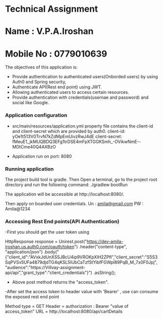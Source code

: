 # Technical Assignment
# Name : V.P.A.Iroshan
# Mobile No : 0779010639

The objectives of this application is:

- Provide authentication to authenticated users(Onborded users) by using Auth0 and Spring security,
- Authenticate API(Rest end point) using JWT.
- Allowing authenticated users to access certain resources.
- Provide authentication with credentials(usernae and password) and social like Google. 

### Application configuration

- src/main/resources/application.yml property file contains the client-id and client-secret which are provided by auth0. 
	client-id: yOe1t513V0TrvN7kZdMpEmUivzRwJ4dE
    client-secret: fMeuE1_jkMUQBDQ3EFg1trDSE4mFpXTGGKSmh_-OVikwNmE--MDtCme40Q4AXBzO

- Application run on port: 8080

### Running application
The project build tool is gradle.
Then Open a terminal, go to the project root directory and run the following command:
./gradlew bootRun

The application will be accessible at http://localhost:8080/.

Then apply on boarded user credentials.
Un : amila@gmail.com
PW : Amila@1234


### Accessing Rest End points(API Authentication)

-First you should get the user token using 

HttpResponse<String> response = Unirest.post("https://dev-amila-iroshan.us.auth0.com/oauth/token")
  .header("content-type", "application/json")
  .body("{\"client_id\":\"AVxkJdUnXSSJBcU4ip9VROKpXlH2ZPfl\",\"client_secret\":\"S5S3SqPVSv5UFa4879djdTG4qKSL5IUbCaTzfStYibfFGWpI89PqB_M_7x0F0Jpj\",\"audience\":\"https://Villvay-assignment-api/api\",\"grant_type\":\"client_credentials\"}")
  .asString();


- Above post method returns the  "access_token".

-After set the access token to header value with 'Bearer' , use can consume the exposed rest end point

Method type = GET
Header = authorization : Bearer "value of access_token"
URL = http://localhost:8080/api/cartDetails









